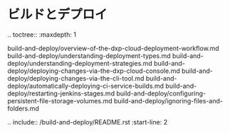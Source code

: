 ビルドとデプロイ
================

.. toctree:: :maxdepth: 1

   build-and-deploy/overview-of-the-dxp-cloud-deployment-workflow.md build-and-deploy/understanding-deployment-types.md build-and-deploy/understanding-deployment-strategies.md build-and-deploy/deploying-changes-via-the-dxp-cloud-console.md build-and-deploy/deploying-changes-via-the-cli-tool.md build-and-deploy/automatically-deploying-ci-service-builds.md build-and-deploy/restarting-jenkins-stages.md build-and-deploy/configuring-persistent-file-storage-volumes.md build-and-deploy/ignoring-files-and-folders.md

.. include:: /build-and-deploy/README.rst :start-line: 2
